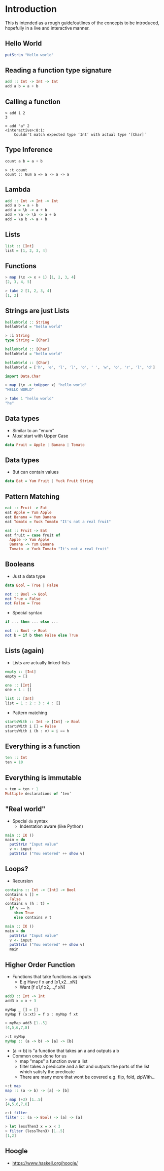 # Introduction

This is intended as a rough guide/outlines of the concepts to be introduced,
hopefully in a live and interactive manner.





## Hello World

```haskell
putStrLn "Hello world"
```

## Reading a function type signature

```haskell
add :: Int -> Int -> Int
add a b = a + b
```

## Calling a function

```
> add 1 2
3

> add "a" 2
<interactive>:8:1:
    Couldn't match expected type ‘Int’ with actual type ‘[Char]’
```

## Type Inference

```haskell
count a b = a + b
```

```
> :t count
count :: Num a => a -> a -> a
```

## Lambda

```haskell
add :: Int -> Int -> Int
add a b = a + b
add a = \b -> a + b
add = \a -> \b -> a + b
add = \a b -> a + b
```









## Lists

```haskell
list :: [Int]
list = [1, 2, 3, 4]
```

## Functions

```haskell
> map (\x -> x + 1) [1, 2, 3, 4]
[2, 3, 4, 5]

> take 2 [1, 2, 3, 4]
[1, 2]
```

## Strings are just Lists

```haskell
helloWorld :: String
helloWorld = "hello world"
```

```haskell
> :i String
type String = [Char]
```

```haskell
helloWorld :: [Char]
helloWorld = "hello world"
```

```haskell
helloWorld :: [Char]
helloWorld = ['h', 'e', 'l', 'l', 'o', ' ', 'w', 'o', 'r', 'l', 'd']
```

```haskell
import Data.Char

> map (\x -> toUpper x) "hello world"
"HELLO WORLD"

> take 1 "hello world"
"he"
```






## Data types

- Similar to an "enum"
- _Must_ start with Upper Case

```haskell
data Fruit = Apple | Banana | Tomato
```

## Data types

- But can contain values

```haskell
data Eat = Yum Fruit | Yuck Fruit String
```

## Pattern Matching

```haskell
eat :: Fruit -> Eat
eat Apple = Yum Apple
eat Banana = Yum Banana
eat Tomato = Yuck Tomato "It's not a real fruit"
```

```haskell
eat :: Fruit -> Eat
eat fruit = case fruit of
  Apple -> Yum Apple
  Banana -> Yum Banana
  Tomato -> Yuck Tomato "It's not a real fruit"
```

## Booleans

- Just a data type

```haskell
data Bool = True | False
```

```haskell
not :: Bool -> Bool
not True = False
not False = True
```

- Special syntax

```haskell
if ... then ... else ...
```

```haskell
not :: Bool -> Bool
not b = if b then False else True
```

## Lists (again)

- Lists are actually linked-lists

```haskell
empty :: [Int]
empty = []

one :: [Int]
one = 1 : []

list :: [Int]
list = 1 : 2 : 3 : 4 : []
```

- Pattern matching

```haskell
startsWith :: Int -> [Int] -> Bool
startsWith i [] = False
startsWith i (h : v) = i == h
```







## Everything is a function

```haskell
ten :: Int
ten = 10
```

## Everything is immutable

```haskell
> ten = ten + 1
Multiple declarations of ‘ten’
```










## "Real world"

- Special `do` syntax
  - Indentation aware (like Python)

```haskell
main :: IO ()
main = do
  putStrLn "Input value"
  v <- input
  putStrLn ("You entered" ++ show v)
```

## Loops?

- Recursion

```haskell
contains :: Int -> [Int] -> Bool
contains v [] =
  False
contains v (h : t) =
  if v == h
    then True
    else contains v t
```

```haskell
main :: IO ()
main = do
  putStrLn "Input value"
  v <- input
  putStrLn ("You entered" ++ show v)
  main
```

## Higher Order Function

- Functions that take functions as inputs
  - E.g Have f x and [x1,x2...xN]
  - Want [f x1,f x2,...,f xN]

```haskell
add3 :: Int -> Int
add3 x = x + 3

myMap _ [] = []
myMap f (x:xt) = f x : myMap f xt
```
```haskell
> myMap add3 [1..5] 
[4,5,6,7,8]

>:t myMap
myMap :: (a -> b) -> [a] -> [b]
```
- (a -> b) is "a function that takes an a and outputs a b
- Common ones done for us
  - map "maps" a function over a list
  - filter takes a predicate and a list and outputs the parts of the list which satisfy the predicate
  - There are many more that wont be covered e.g. flip, fold, zipWith...
```haskell
>:t map
map :: (a -> b) -> [a] -> [b]

> map (+3) [1..5]
[4,5,6,7,8]

>:t filter
filter :: (a -> Bool) -> [a] -> [a]

> let lessThen3 x = x < 3
> filter (lessThen3) [1..5]
[1,2]
```


## Hoogle

- https://www.haskell.org/hoogle/
